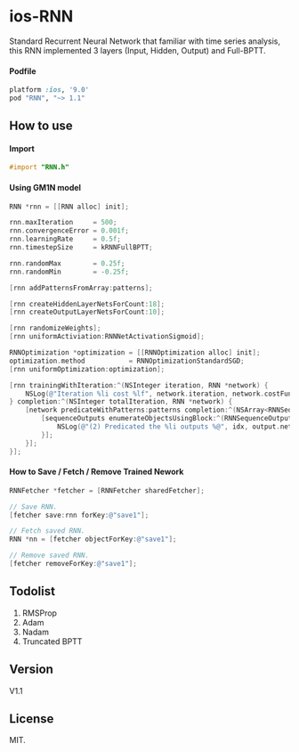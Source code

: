 ios-RNN
=================

Standard Recurrent Neural Network that familiar with time series analysis, this RNN implemented 3 layers (Input, Hidden, Output) and Full-BPTT.

#### Podfile

```ruby
platform :ios, '9.0'
pod "RNN", "~> 1.1"
```

## How to use

#### Import
``` objective-c
#import "RNN.h"
```

#### Using GM1N model
``` objective-c
RNN *rnn = [[RNN alloc] init];

rnn.maxIteration     = 500;
rnn.convergenceError = 0.001f;
rnn.learningRate     = 0.5f;
rnn.timestepSize     = kRNNFullBPTT;

rnn.randomMax        = 0.25f;
rnn.randomMin        = -0.25f;

[rnn addPatternsFromArray:patterns];

[rnn createHiddenLayerNetsForCount:18];
[rnn createOutputLayerNetsForCount:10];

[rnn randomizeWeights];
[rnn uniformActiviation:RNNNetActivationSigmoid];

RNNOptimization *optimization = [[RNNOptimization alloc] init];
optimization.method           = RNNOptimizationStandardSGD;
[rnn uniformOptimization:optimization];

[rnn trainingWithIteration:^(NSInteger iteration, RNN *network) {
    NSLog(@"Iteration %li cost %lf", network.iteration, network.costFunction.mse);
} completion:^(NSInteger totalIteration, RNN *network) {
    [network predicateWithPatterns:patterns completion:^(NSArray<RNNSequenceOutput *> *sequenceOutputs) {
        [sequenceOutputs enumerateObjectsUsingBlock:^(RNNSequenceOutput * _Nonnull output, NSUInteger idx, BOOL * _Nonnull stop) {
            NSLog(@"(2) Predicated the %li outputs %@", idx, output.networkOutputs);
        }];
    }];
}];

```

#### How to Save / Fetch / Remove Trained Nework
``` objective-c
RNNFetcher *fetcher = [RNNFetcher sharedFetcher];

// Save RNN.
[fetcher save:rnn forKey:@"save1"];

// Fetch saved RNN.
RNN *nn = [fetcher objectForKey:@"save1"];

// Remove saved RNN.
[fetcher removeForKey:@"save1"];
```

## Todolist

1. RMSProp <br />
2. Adam <br />
3. Nadam <br />
4. Truncated BPTT <br />

## Version

V1.1

## License

MIT.
